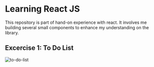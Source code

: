 # Learning React JS
This repository is part of hand-on experience with react. It involves me building several small components to enhance my understanding on the library.

## Excercise 1: To Do List
![to-do-list](./excercises/todolist.png.png)

